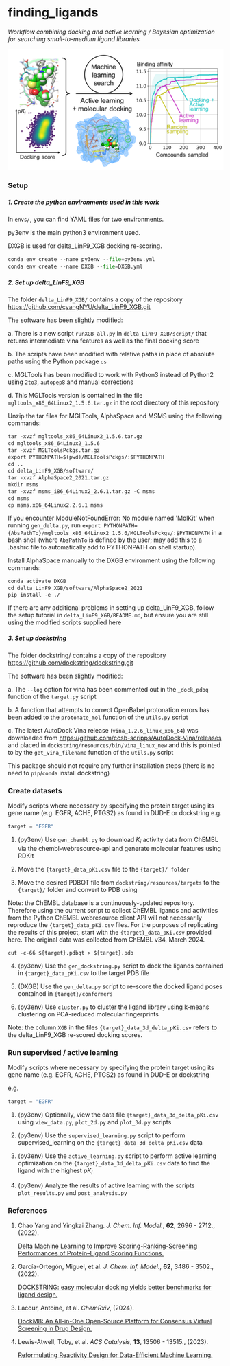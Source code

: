 # finding_ligands

*Workflow combining docking and active learning / Bayesian optimization for searching small-to-medium ligand libraries*

<img src="plot.png" alt="plot" style="zoom:15;" />

### Setup


##### 1. Create the python environments used in this work

In `envs/`, you can find YAML files for two environments.

py3env is the main python3 environment used.

DXGB is used for delta_LinF9_XGB docking re-scoring.

```python
conda env create --name py3env --file=py3env.yml
conda env create --name DXGB --file=DXGB.yml
```


##### 2. Set up delta_LinF9_XGB 

The folder `delta_LinF9_XGB/` contains a copy of the repository https://github.com/cyangNYU/delta_LinF9_XGB.git

The software has been slightly modified:

a. There is a new script `runXGB_all.py` in `delta_LinF9_XGB/script/` that returns intermediate vina features as well as the final docking score

b. The scripts have been modified with relative paths in place of absolute paths using the Python package `os`

c. MGLTools has been modified to work with Python3 instead of Python2 using `2to3`, `autopep8` and manual corrections

d. This MGLTools version is contained in the file `mgltools_x86_64Linux2_1.5.6.tar.gz` in the root directory of this repository

Unzip the tar files for MGLTools, AlphaSpace and MSMS using the following commands:

```
tar -xvzf mgltools_x86_64Linux2_1.5.6.tar.gz
cd mgltools_x86_64Linux2_1.5.6
tar -xvzf MGLToolsPckgs.tar.gz
export PYTHONPATH=$(pwd)/MGLToolsPckgs/:$PYTHONPATH
cd ..
cd delta_LinF9_XGB/software/
tar -xvzf AlphaSpace2_2021.tar.gz
mkdir msms
tar -xvzf msms_i86_64Linux2_2.6.1.tar.gz -C msms
cd msms
cp msms.x86_64Linux2.2.6.1 msms
```  
If you encounter ModuleNotFoundError: No module named 'MolKit' when running `gen_delta.py`, run `export PYTHONPATH={AbsPathTo}/mgltools_x86_64Linux2_1.5.6/MGLToolsPckgs/:$PYTHONPATH` in a bash shell (where `AbsPathTo` is defined by the user; may add this to a .bashrc file to automatically add to PYTHONPATH on shell startup).  

Install AlphaSpace manually to the DXGB environment using the following commands:

```
conda activate DXGB
cd delta_LinF9_XGB/software/AlphaSpace2_2021
pip install -e ./
```

If there are any additional problems in setting up delta_LinF9_XGB, follow the setup tutorial in `delta_LinF9_XGB/README.md`, but ensure you are still using the modified scripts supplied here


##### 3. Set up dockstring

The folder dockstring/ contains a copy of the repository https://github.com/dockstring/dockstring.git

The software has been slightly modified:

a. The `--log` option for vina has been commented out in the `_dock_pdbq` function of the `target.py` script

b. A function that attempts to correct OpenBabel protonation errors has been added to the `protonate_mol` function of the `utils.py` script

c. The latest AutoDock Vina release (`vina_1.2.6_linux_x86_64`) was downloaded from https://github.com/ccsb-scripps/AutoDock-Vina/releases and placed in `dockstring/resources/bin/vina_linux_new` and this is pointed to by the `get_vina_filename` function of the `utils.py` script

This package should not require any further installation steps (there is no need to `pip`/`conda` install dockstring)


### Create datasets

Modify scripts where necessary by specifying the protein target using its gene name (e.g. EGFR, ACHE, PTGS2) as found in DUD-E or dockstring
e.g.
```python
target = "EGFR"
```

1. (py3env) Use `gen_chembl.py` to download $K_i$ activity data from ChEMBL via the chembl-webresource-api and generate molecular features using RDKit

2. Move the `{target}_data_pKi.csv` file to the `{target}/ folder`

3. Move the desired PDBQT file from `dockstring/resources/targets` to the `{target}/` folder and convert to PDB using

Note: the ChEMBL database is a continuously-updated repository. Therefore using the current script to collect ChEMBL ligands and activities from the Python ChEMBL webresource client API will not necessarily reproduce the `{target}_data_pKi.csv` files. For the purposes of replicating the results of this project, start with the `{target}_data_pKi.csv` provided here. The original data was collected from ChEMBL v34, March 2024.

```
cut -c-66 ${target}.pdbqt > ${target}.pdb
```

4. (py3env) Use the `gen_dockstring.py` script to dock the ligands contained in `{target}_data_pKi.csv` to the target PDB file

5. (DXGB) Use the `gen_delta.py` script to re-score the docked ligand poses contained in `{target}/conformers`  

6. (py3env) Use `cluster.py` to cluster the ligand library using k-means clustering on PCA-reduced molecular fingerprints

Note: the column `XGB` in the files `{target}_data_3d_delta_pKi.csv` refers to the delta_LinF9_XGB re-scored docking scores.

### Run supervised / active learning

Modify scripts where necessary by specifying the protein target using its gene name (e.g. EGFR, ACHE, PTGS2) as found in DUD-E or dockstring

e.g.
```python
target = "EGFR"
```

1. (py3env) Optionally, view the data file `{target}_data_3d_delta_pKi.csv` using `view_data.py`, `plot_2d.py` and `plot_3d.py` scripts

2. (py3env) Use the `supervised_learning.py` script to perform supervised_learning on the `{target}_data_3d_delta_pKi.csv` data

3. (py3env) Use the `active_learning.py` script to perform active learning optimization on the `{target}_data_3d_delta_pKi.csv` data to find the ligand with the highest $pK_i$

4. (py3env) Analyze the results of active learning with the scripts `plot_results.py` and `post_analysis.py`

### References

1. Chao Yang and Yingkai Zhang. *J. Chem. Inf. Model.*, **62**, 2696 - 2712., (2022).

   [Delta Machine Learning to Improve Scoring-Ranking-Screening Performances of Protein–Ligand Scoring Functions.](http://dx.doi.org/10.1021/acs.jcim.2c00485)

2. García-Ortegón, Miguel, et al. *J. Chem. Inf. Model.*, **62**, 3486 - 3502., (2022).

   [DOCKSTRING: easy molecular docking yields better benchmarks for ligand design.](http://dx.doi.org/10.1021/acs.jcim.1c01334)

3. Lacour, Antoine, et al. *ChemRxiv*, (2024).

   [DockM8: An All-in-One Open-Source Platform for Consensus Virtual Screening in Drug Design.](https://chemrxiv.org/engage/chemrxiv/article-details/669e53ee01103d79c5324046)

5. Lewis-Atwell, Toby, et al. *ACS Catalysis*, **13**, 13506 - 13515., (2023). 

   [Reformulating Reactivity Design for Data-Efficient Machine Learning.](http://dx.doi.org/10.1021/acscatal.3c02513)

